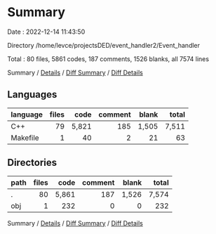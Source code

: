 # Summary

Date : 2022-12-14 11:43:50

Directory /home/levce/projectsDED/event_handler2/Event_handler

Total : 80 files,  5861 codes, 187 comments, 1526 blanks, all 7574 lines

Summary / [Details](details.md) / [Diff Summary](diff.md) / [Diff Details](diff-details.md)

## Languages
| language | files | code | comment | blank | total |
| :--- | ---: | ---: | ---: | ---: | ---: |
| C++ | 79 | 5,821 | 185 | 1,505 | 7,511 |
| Makefile | 1 | 40 | 2 | 21 | 63 |

## Directories
| path | files | code | comment | blank | total |
| :--- | ---: | ---: | ---: | ---: | ---: |
| . | 80 | 5,861 | 187 | 1,526 | 7,574 |
| obj | 1 | 232 | 0 | 0 | 232 |

Summary / [Details](details.md) / [Diff Summary](diff.md) / [Diff Details](diff-details.md)